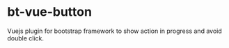 # bt-vue-button
Vuejs plugin for bootstrap framework to show action in progress and avoid double click.
